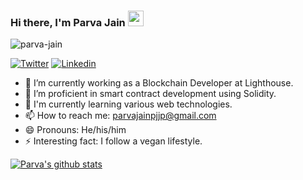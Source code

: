 ### Hi there, I'm **Parva Jain** <img src="https://media.giphy.com/media/hvRJCLFzcasrR4ia7z/giphy.gif" width="25px">

<p align="left"> <img src="https://komarev.com/ghpvc/?username=parva-jain&label=Views&color=blue&style=plastic" alt="parva-jain" /> </p>

[![Twitter](https://img.shields.io/twitter/follow/ParvaJain2?style=social)](https://twitter.com/ParvaJain2)
[![Linkedin](https://img.shields.io/badge/-LinkedIn-blue?style=flat-square&logo=Linkedin&logoColor=white&link=https://www.linkedin.com/in/parva-jain-79995615a/)](https://www.linkedin.com/in/parva-jain-79995615a/)




- 🔭 I’m currently working as a Blockchain Developer at Lighthouse.
- 🌱 I’m proficient in smart contract development using Solidity.
- 📗 I'm currently learning various web technologies.
- 📫 How to reach me: parvajainpjjp@gmail.com
- 😄 Pronouns: He/his/him
- ⚡ Interesting fact: I follow a vegan lifestyle. 


[![Parva's github stats](https://github-readme-stats.vercel.app/api?username=parva-jain&theme=merko&show_icons=true)](https://github.com/parva-jain/github-readme-stats)
